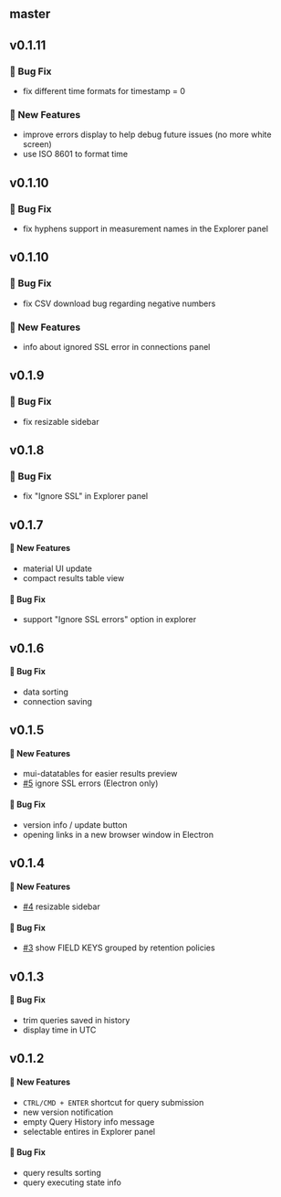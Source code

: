 ## master

## v0.1.11

### :bug: Bug Fix

- fix different time formats for timestamp = 0

### :rocket: New Features

- improve errors display to help debug future issues (no more white screen)
- use ISO 8601 to format time

## v0.1.10

### :bug: Bug Fix

- fix hyphens support in measurement names in the Explorer panel

## v0.1.10

### :bug: Bug Fix

- fix CSV download bug regarding negative numbers

### :rocket: New Features

- info about ignored SSL error in connections panel

## v0.1.9

### :bug: Bug Fix

- fix resizable sidebar

## v0.1.8

### :bug: Bug Fix

- fix "Ignore SSL" in Explorer panel

## v0.1.7

#### :rocket: New Features

- material UI update
- compact results table view

#### :bug: Bug Fix

- support "Ignore SSL errors" option in explorer

## v0.1.6

#### :bug: Bug Fix

- data sorting
- connection saving

## v0.1.5

#### :rocket: New Features

- mui-datatables for easier results preview
- [#5](https://github.com/timeseriesadmin/timeseriesadmin/issues/5) ignore SSL errors (Electron only)

#### :bug: Bug Fix

- version info / update button
- opening links in a new browser window in Electron

## v0.1.4

#### :rocket: New Features

- [#4](https://github.com/timeseriesadmin/timeseriesadmin/issues/4) resizable sidebar

#### :bug: Bug Fix

- [#3](https://github.com/timeseriesadmin/timeseriesadmin/issues/3) show FIELD KEYS grouped by retention policies

## v0.1.3

#### :bug: Bug Fix

- trim queries saved in history
- display time in UTC

## v0.1.2

#### :rocket: New Features

- `CTRL/CMD + ENTER` shortcut for query submission
- new version notification
- empty Query History info message
- selectable entires in Explorer panel

#### :bug: Bug Fix

- query results sorting
- query executing state info
